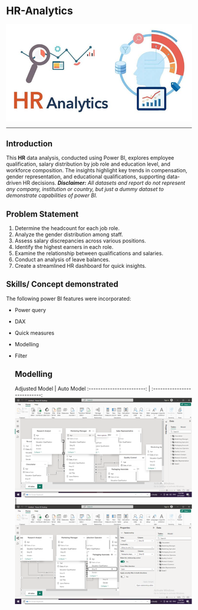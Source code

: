 # HR-Analytics
![](hr_image.jpg)
***
## Introduction
 This **HR** data analysis, conducted using Power BI, explores employee qualification, salary distribution by job role and education level, and workforce composition. The insights highlight key trends in compensation, gender representation, and educational qualifications, supporting data-driven HR decisions.
**_Disclaimer:_** _All datasets and report do not represent any company, institution or country, but just a dummy dataset to demonstrate capabilities of power BI._

## Problem Statement
1. Determine the headcount for each job role.
2. Analyze the gender distribution among staff.
3. Assess salary discrepancies across various positions.
4. Identify the highest earners in each role.
5. Examine the relationship between qualifications and salaries.
6. Conduct an analysis of leave balances.
7. Create a streamlined HR dashboard for quick insights.

## Skills/ Concept demonstrated  
The following power BI features were incorporated:
- Power query
- DAX
- Quick measures
- Modelling
- Filter

  ## Modelling
  
  Adjusted Model            |   Auto Model
:------------------------:  |  :---------------------------:
![](Adjusted_model.png)     |  ![](auto_model.png)




  
